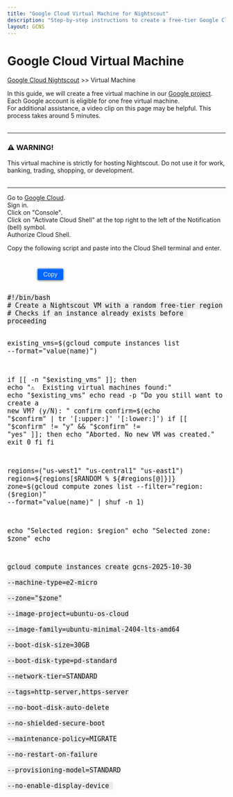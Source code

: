 ```yaml
---
title: "Google Cloud Virtual Machine for Nightscout"
description: "Step-by-step instructions to create a free-tier Google Cloud virtual machine optimized for hosting Nightscout safely and efficiently."
layout: GCNS
---
```

  
# Google Cloud Virtual Machine  
[Google Cloud Nightscout](./GoogleCloud.md) >> Virtual Machine  
   
In this guide, we will create a free virtual machine in our [Google project](./NS_GCProject.md).  Each Google account is eligible for one free virtual machine.  
For additional assistance, a video clip on this page may be helpful. This process takes around 5 minutes.  
<br/>  
  
---
  
### ⚠️ WARNING!  
This virtual machine is strictly for hosting Nightscout. Do not use it for work, banking, trading, shopping, or development.   
<br/>  
  
---  
  
Go to [Google Cloud](https://cloud.google.com/).  
Sign in.  
Click on "Console".  
Click on "Activate Cloud Shell" at the top right to the left of the Notification (bell) symbol.  
Authorize Cloud Shell.  
  
Copy the following script and paste into the Cloud Shell terminal and enter.  
<br/>  
  
<div style="position: relative">
  <button onclick="copyScript()" style="border: 1px solid #0066ff; color:#f0f0f0; background: linear-gradient(#0066ff, #0066ff); font-size:14px; background-color:#0066ff; font-weight:400; border-radius: 2px; margin-left:70px; margin-top:8px; padding:4px 12px; display:inline-block; box-shadow: inset 0px 1px 0px rgba(255,255,255,.3), 0px 1px 5px rgba(0,0,0,.7); :hover ">Copy</button>
  <pre><code id="vmScript" style="border:none; color:#101010; background-color:#ededed; width:100%; font-size:15px">
#!/bin/bash
# Create a Nightscout VM with a random free-tier region
# Checks if an instance already exists before proceeding

existing_vms=$(gcloud compute instances list --format="value(name)")

if [[ -n "$existing_vms" ]]; then
  echo "⚠️  Existing virtual machines found:"
  echo "$existing_vms"
  echo
  read -p "Do you still want to create a new VM? (y/N): " confirm
  confirm=$(echo "$confirm" | tr '[:upper:]' '[:lower:]')
  if [[ "$confirm" != "y" && "$confirm" != "yes" ]]; then
    echo "Aborted. No new VM was created."
    exit 0
  fi
fi

regions=("us-west1" "us-central1" "us-east1")
region=${regions[$RANDOM % ${#regions[@]}]}
zone=$(gcloud compute zones list --filter="region:($region)" --format="value(name)" | shuf -n 1)

echo "Selected region: $region"
echo "Selected zone:   $zone"
echo

gcloud compute instances create gcns-2025-10-30 \
  --machine-type=e2-micro \
  --zone="$zone" \
  --image-project=ubuntu-os-cloud \
  --image-family=ubuntu-minimal-2404-lts-amd64 \
  --boot-disk-size=30GB \
  --boot-disk-type=pd-standard \
  --network-tier=STANDARD \
  --tags=http-server,https-server \
  --no-boot-disk-auto-delete \
  --no-shielded-secure-boot \
  --maintenance-policy=MIGRATE \
  --no-restart-on-failure \
  --provisioning-model=STANDARD \
  --no-enable-display-device
  </code></pre>
</div>

<script>
function copyScript() {
  const code = document.getElementById("vmScript").innerText;
  navigator.clipboard.writeText(code);
  alert("✅ Script copied to clipboard!");
}
</script>

  
